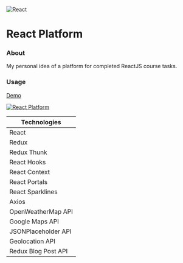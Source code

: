 ![React](https://github.com/ermondel/wiki/blob/master/files/icons48b/React48b.png)

# React Platform

### About

My personal idea of a platform for completed ReactJS course tasks.

### Usage

[Demo](https://ermondel.github.io/react-platform)

[![React Platform](https://github.com/ermondel/wiki/blob/master/screens/react-platform-app.jpg)](https://ermondel.github.io/react-platform)

| Technologies        |
| ------------------- |
| React               |
| Redux               |
| Redux Thunk         |
| React Hooks         |
| React Context       |
| React Portals       |
| React Sparklines    |
| Axios               |
| OpenWeatherMap API  |
| Google Maps API     |
| JSONPlaceholder API |
| Geolocation API     |
| Redux Blog Post API |
